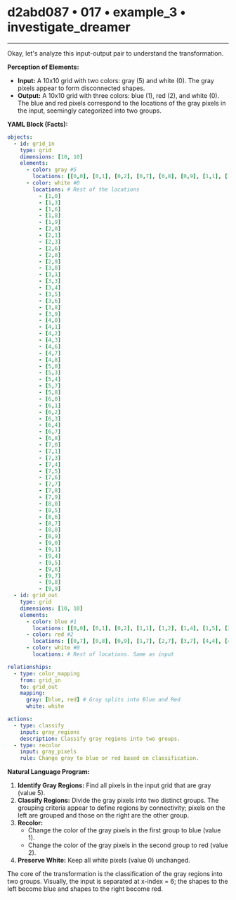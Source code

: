 # d2abd087 • 017 • example_3 • investigate_dreamer

---
Okay, let's analyze this input-output pair to understand the transformation.

**Perception of Elements:**

*   **Input:** A 10x10 grid with two colors: gray (5) and white (0). The gray pixels appear to form disconnected shapes.
*   **Output:** A 10x10 grid with three colors: blue (1), red (2), and white (0). The blue and red pixels correspond to the locations of the gray pixels in the input, seemingly categorized into two groups.

**YAML Block (Facts):**



```yaml
objects:
  - id: grid_in
    type: grid
    dimensions: [10, 10]
    elements:
      - color: gray #5
        locations: [[0,0], [0,1], [0,2], [0,7], [0,8], [0,9], [1,1], [1,2], [1,4], [1,5], [1,7], [2,2], [2,4], [2,5], [2,7], [3,2], [3,7], [4,4], [4,5], [4,9], [5,1], [5,2], [5,5], [5,6], [5,9], [6,5], [6,6], [6,9], [7,2], [8,1], [8,2], [8,3], [8,4], [9,2], [9,3]]
      - color: white #0
        locations: # Rest of the locations
          - [1,0]
          - [1,3]
          - [1,6]
          - [1,8]
          - [1,9]
          - [2,0]
          - [2,1]
          - [2,3]
          - [2,6]
          - [2,8]
          - [2,9]
          - [3,0]
          - [3,1]
          - [3,3]
          - [3,4]
          - [3,5]
          - [3,6]
          - [3,8]
          - [3,9]
          - [4,0]
          - [4,1]
          - [4,2]
          - [4,3]
          - [4,6]
          - [4,7]
          - [4,8]
          - [5,0]
          - [5,3]
          - [5,4]
          - [5,7]
          - [5,8]
          - [6,0]
          - [6,1]
          - [6,2]
          - [6,3]
          - [6,4]
          - [6,7]
          - [6,8]
          - [7,0]
          - [7,1]
          - [7,3]
          - [7,4]
          - [7,5]
          - [7,6]
          - [7,7]
          - [7,8]
          - [7,9]
          - [8,0]
          - [8,5]
          - [8,6]
          - [8,7]
          - [8,8]
          - [8,9]
          - [9,0]
          - [9,1]
          - [9,4]
          - [9,5]
          - [9,6]
          - [9,7]
          - [9,8]
          - [9,9]
  - id: grid_out
    type: grid
    dimensions: [10, 10]
    elements:
      - color: blue #1
        locations: [[0,0], [0,1], [0,2], [1,1], [1,2], [1,4], [1,5], [2,2], [2,4], [3,2], [4,9], [5,1], [5,2], [5,9], [6,9], [7,2], [8,1], [8,2], [8,3], [8,4], [9,2], [9,3]]
      - color: red #2
        locations: [[0,7], [0,8], [0,9], [1,7], [2,7], [3,7], [4,4], [4,5], [5,5], [5,6], [6,5], [6,6]]
      - color: white #0
        locations: # Rest of locations. Same as input

relationships:
  - type: color_mapping
    from: grid_in
    to: grid_out
    mapping:
      gray: [blue, red] # Gray splits into Blue and Red
      white: white

actions:
  - type: classify
    input: gray_regions
    description: Classify gray regions into two groups.
  - type: recolor
    input: gray_pixels
    rule: Change gray to blue or red based on classification.

```



**Natural Language Program:**

1.  **Identify Gray Regions:** Find all pixels in the input grid that are gray (value 5).
2.  **Classify Regions:** Divide the gray pixels into two distinct groups. The grouping criteria appear to define regions by connectivity; pixels on the left are grouped and those on the right are the other group.
3.  **Recolor:**
    *   Change the color of the gray pixels in the first group to blue (value 1).
    *   Change the color of the gray pixels in the second group to red (value 2).
4.  **Preserve White:** Keep all white pixels (value 0) unchanged.

The core of the transformation is the classification of the gray regions into two groups. Visually, the input is separated at x-index = 6; the shapes to the left become blue and shapes to the right become red.

